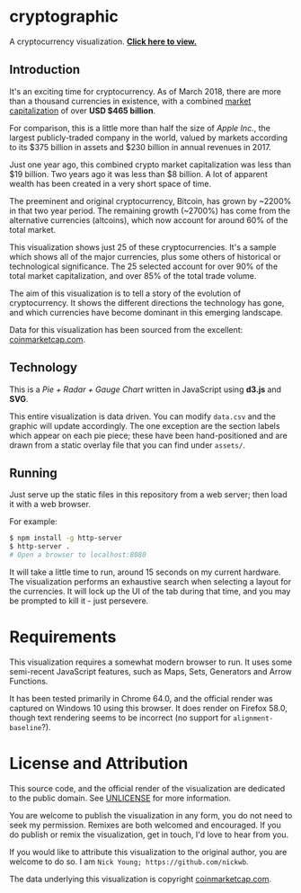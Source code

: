 # cryptographic
A cryptocurrency visualization. **[Click here to view.](http://todo.com)**


## Introduction
It's an exciting time for cryptocurrency. As of March 2018, there are more than a thousand currencies in existence, with a combined [market capitalization](https://en.wikipedia.org/wiki/Market_capitalization) of over **USD $465 billion**.

For comparison, this is a little more than half the size of *Apple Inc.*, the largest publicly-traded company in the world, valued by markets according to its $375 billion in assets and $230 billion in annual revenues in 2017.

Just one year ago, this combined crypto market capitalization was less than $19 billion. Two years ago it was less than $8 billion. A lot of apparent wealth has been created in a very short space of time.

The preeminent and original cryptocurrency, Bitcoin, has grown by ~2200% in that two year period. The remaining growth (~2700%) has come from the alternative currencies (altcoins), which now account for around 60% of the total market.

This visualization shows just 25 of these cryptocurrencies. It's a sample which shows all of the major currencies, plus some others of historical or technological significance. The 25 selected account for over 90% of the total market capitalization, and over 85% of the total trade volume.

The aim of this visualization is to tell a story of the evolution of cryptocurrency. It shows the different directions the technology has gone, and which currencies have become dominant in this emerging landscape.

Data for this visualization has been sourced from the excellent: [coinmarketcap.com](https://coinmarketcap.com/).


## Technology
This is a *Pie + Radar + Gauge Chart* written in JavaScript using **d3.js** and **SVG**.

This entire visualization is data driven. You can modify `data.csv` and the graphic will update accordingly. The one exception are the section labels which appear on each pie piece; these have been hand-positioned and are drawn from a static overlay file that you can find under `assets/`.

## Running

Just serve up the static files in this repository from a web server; then load it with a web browser.

For example:

```bash
$ npm install -g http-server
$ http-server .
# Open a browser to localhost:8080
```

It will take a little time to run, around 15 seconds on my current hardware. The visualization performs an exhaustive search when selecting a layout for the currencies. It will lock up the UI of the tab during that time, and you may be prompted to kill it - just persevere.

# Requirements
This visualization requires a somewhat modern browser to run. It uses some semi-recent JavaScript features, such as Maps, Sets, Generators and Arrow Functions.

It has been tested primarily in Chrome 64.0, and the official render was captured on Windows 10 using this browser. It does render on Firefox 58.0, though text rendering seems to be incorrect (no support for `alignment-baseline`?).

# License and Attribution
This source code, and the official render of the visualization are dedicated to the public domain. See [UNLICENSE](http://todo.com) for more information.

You are welcome to publish the visualization in any form, you do not need to seek my permission. Remixes are both welcomed and encouraged. If you do publish or remix the visualization, get in touch, I'd love to hear from you.

If you would like to attribute this visualization to the original author, you are welcome to do so. I am `Nick Young; https://github.com/nickwb`.

The data underlying this visualization is copyright [coinmarketcap.com](https://coinmarketcap.com/).

